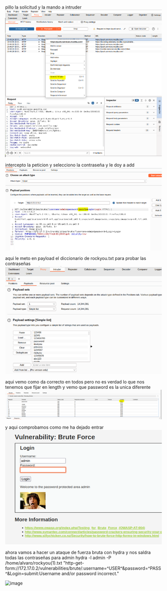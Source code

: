 pillo la solicitud y la mando a intruder
![alt text](image-4.png)

intercepto la peticion y selecciono la contraseña y le doy a add
![alt text](image-2.png)

aqui le meto en payload el diccionario de rockyou.txt para probar las contraseñas
![alt text](image-1.png)

aqui vemo como da correcto en todos pero no es verdad lo que nos tenemos que fijar en length y vemo que password es la unica diferente
![alt text](image.png)

y aqui comprobamos como me ha dejado entrar 
![alt text](image-3.png)

ahora vamos a hacer un ataque de fuerza bruta con hydra
y nos saldra todas las contraseñas para admin
hydra -l admin -P /home/alvaro/rockyou\(1\).txt "http-get-form://172.17.0.2/vulnerabilities/brute/:username=^USER^&password=^PASS^&Login=submit:Username and/or password incorrect."

![image](https://github.com/user-attachments/assets/09bf6185-e11c-4f9f-9a91-a26397e2f1da)

